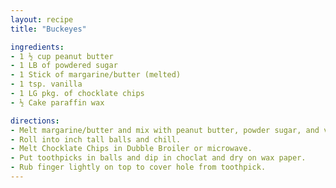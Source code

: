 ```yaml
---
layout: recipe
title: "Buckeyes"

ingredients:
- 1 ½ cup peanut butter
- 1 LB of powdered sugar
- 1 Stick of margarine/butter (melted)
- 1 tsp. vanilla
- 1 LG pkg. of chocklate chips
- ½ Cake paraffin wax

directions:
- Melt margarine/butter and mix with peanut butter, powder sugar, and vanilla. 
- Roll into inch tall balls and chill.
- Melt Chocklate Chips in Dubble Broiler or microwave.
- Put toothpicks in balls and dip in choclat and dry on wax paper.
- Rub finger lightly on top to cover hole from toothpick. 
---
```

